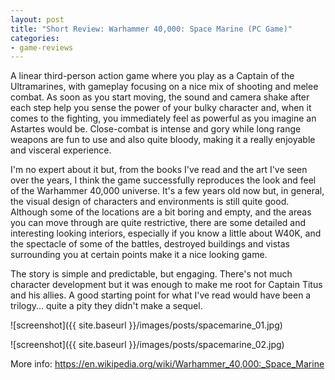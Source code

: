 ```yaml
---
layout: post
title: "Short Review: Warhammer 40,000: Space Marine (PC Game)"
categories:
- game-reviews
---
```


<p>
A linear third-person action game where you play as a Captain of the Ultramarines, with gameplay focusing on a nice mix of shooting and melee combat. As soon as you start moving, the sound and camera shake after each step help you sense the power of your bulky character and, when it comes to the fighting, you immediately feel as powerful as you imagine an Astartes would be. Close-combat is intense and gory while long range weapons are fun to use and also quite bloody, making it a really enjoyable and visceral experience.
</p>

<p>
I'm no expert about it but, from the books I've read and the art I've seen over the years, I think the game successfully reproduces the look and feel of the Warhammer 40,000 universe. It's a few years old now but, in general, the visual design of characters and environments is still quite good. Although some of the locations are a bit boring and empty, and the areas you can move through are quite restrictive, there are some detailed and interesting looking interiors, especially if you know a little about W40K, and the spectacle of some of the battles, destroyed buildings and vistas surrounding you at certain points make it a nice looking game.
</p>

<p>
The story is simple and predictable, but engaging. There's not much character development but it was enough to make me root for Captain Titus and his allies. A good starting point for what I've read would have been a trilogy... quite a pity they didn't make a sequel.
</p>


![screenshot]({{ site.baseurl }}/images/posts/spacemarine_01.jpg)

![screenshot]({{ site.baseurl }}/images/posts/spacemarine_02.jpg)


<p>More info: <a href="https://en.wikipedia.org/wiki/Warhammer_40,000:_Space_Marine">https://en.wikipedia.org/wiki/Warhammer_40,000:_Space_Marine</a><p>
